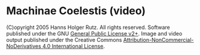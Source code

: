 # Machinae Coelestis (video)

(C)opyright 2005 Hanns Holger Rutz. All rights reserved. Software published under the GNU [General Public License v2+](https://www.gnu.org/licenses/gpl-2.0.txt). Image and video output published under the Creative Commons [Attribution-NonCommercial-NoDerivatives 4.0 International License](https://creativecommons.org/licenses/by-nc-nd/4.0/).

